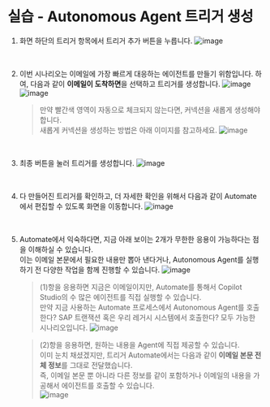 실습 - Autonomous Agent 트리거 생성
===

1) 화면 하단의 트리거 항목에서 트리거 추가 버튼을 누릅니다.
![image](https://github.com/user-attachments/assets/613af4c7-69c5-4c4e-81ec-aa30e5697698)

<br/>

2) 이번 시나리오는 이메일에 가장 빠르게 대응하는 에이전트를 만들기 위함입니다. 하여, 다음과 같이 **이메일이 도착하면**을 선택하고 트리거를 생성합니다.
![image](https://github.com/user-attachments/assets/3deff88c-5ba0-4fb6-b2a0-30097af4b181)   
![image](https://github.com/user-attachments/assets/77433d9a-d05a-4b06-a92f-29253eb2c6fa)

    > 만약 빨간색 영역이 자동으로 체크되지 않는다면, 커넥션을 새롭게 생성해야 합니다.   
    > 새롭게 커넥션을 생성하는 방법은 아래 이미지를 참고하세요.
    > ![image](https://github.com/user-attachments/assets/3eb0fcb7-f46d-4b5a-b7fe-6d1e80024357)

<br/>

3) 최종 버튼을 눌러 트리거를 생성합니다.
![image](https://github.com/user-attachments/assets/aa5713b2-c2f5-4979-be51-3855f0ff6363)

<br/>

4) 다 만들어진 트리거를 확인하고, 더 자세한 확인을 위해서 다음과 같이 Automate에서 편집할 수 있도록 화면을 이동합니다.
![image](https://github.com/user-attachments/assets/3c3b0054-c491-4045-8bf8-315f59b259f6)

<br/>

5) Automate에서 익숙하다면, 지금 아래 보이는 2개가 무한한 응용이 가능하다는 점을 이해하실 수 있습니다.   
이는 이메일 본문에서 필요한 내용만 뽑아 낸다거나, Autonomous Agent를 실행하기 전 다양한 작업을 함께 진행할 수 있습니다.
![image](https://github.com/user-attachments/assets/4be0cc5b-adf1-41ed-b60e-f5d42ffed9e5)

    > (1)항을 응용하면 지금은 이메일이지만, Automate를 통해서 Copilot Studio의 수 많은 에이전트를 직접 실행할 수 있습니다.    
    > 만약 지금 사용하는 Automate 프로세스에서 Autonomous Agent를 호출한다? SAP 트랜잭션 혹은 우리 레거시 시스템에서 호출한다? 모두 가능한 시나리오입니다.
    ![image](https://github.com/user-attachments/assets/faeec287-06c3-4ea4-bbf5-1d3dd7cd52e0)

    > (2)항을 응용하면, 원하는 내용을 Agent에 직접 제공할 수 있습니다.     
    > 이미 눈치 채셨겠지만, 트리거 Automate에서는 다음과 같이 **이메일 본문 전체 정보**를 그대로 전달했습니다.     
    > 즉, 이메일 본문 뿐 아니라 다른 정보를 같이 포함하거나 이메일의 내용을 가공해서 에이전트를 호출할 수 있습니다.    
    ![image](https://github.com/user-attachments/assets/8b61d9e6-a0cd-4044-a848-6ff8b490243f)
